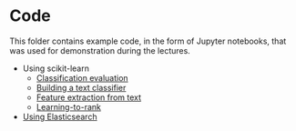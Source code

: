 # Code

This folder contains example code, in the form of Jupyter notebooks, that was used for demonstration during the lectures.

  * Using scikit-learn
    - [Classification evaluation](classification_evaluation.ipynb)
    - [Building a text classifier](text_classification.ipynb)
    - [Feature extraction from text](text_feature_extraction.ipynb)
    - [Learning-to-rank](LTR.ipynb)
  * [Using Elasticsearch](elasticsearch/)
